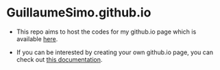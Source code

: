 # GuillaumeSimo.github.io


* This repo aims to host the codes for my github.io page which is available [here](https://guillaumesimo.github.io/).


* If you can be interested by creating your own github.io page, you can check out [this documentation](https://docs.github.com/en/free-pro-team@latest/github/working-with-github-pages/creating-a-github-pages-site).
